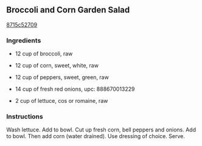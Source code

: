 ## Broccoli and Corn Garden Salad

[8715c52709](http://www.food.com/recipe/broccoli-and-corn-garden-salad-185939)

### Ingredients

 - 12 cup of broccoli, raw

 - 12 cup of corn, sweet, white, raw

 - 12 cup of peppers, sweet, green, raw

 - 14 cup of fresh red onions, upc: 888670013229

 - 2 cup of lettuce, cos or romaine, raw

### Instructions

Wash lettuce. Add to bowl. Cut up fresh corn, bell peppers and onions. Add to bowl. Then add corn (water drained). Use dressing of choice. Serve.